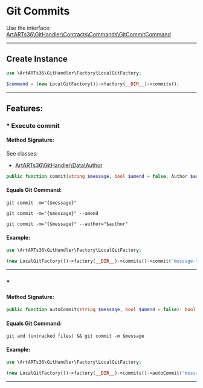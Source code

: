 # Git Commits

Use the interface: [ArtARTs36\GitHandler\Contracts\Commands\GitCommitCommand](../src/Contracts/Commands/GitCommitCommand.php)

---

## Create Instance

```php
use \ArtARTs36\GitHandler\Factory\LocalGitFactory;

$command = (new LocalGitFactory())->factory(__DIR__)->commits();
```

---

## Features:

### * Execute commit

#### Method Signature:

See classes: 

* [ArtARTs36\GitHandler\Data\Author](/src/Data/Author.php)

```php
public function commit(string $message, bool $amend = false, Author $author = null): bool;
```

#### Equals Git Command:

`git commit -m="{$message}"`

`git commit -m="{$message}" --amend`

`git commit -m="{$message}" --author="$author"`

#### Example:

```php
use \ArtARTs36\GitHandler\Factory\LocalGitFactory;

(new LocalGitFactory())->factory(__DIR__)->commits()->commit('message-test', true, 'author-test');
```

---
### * 

#### Method Signature:



```php
public function autoCommit(string $message, bool $amend = false): bool;
```

#### Equals Git Command:

`git add (untracked files) && git commit -m $message`

#### Example:

```php
use \ArtARTs36\GitHandler\Factory\LocalGitFactory;

(new LocalGitFactory())->factory(__DIR__)->commits()->autoCommit('message-test', true);
```

---
